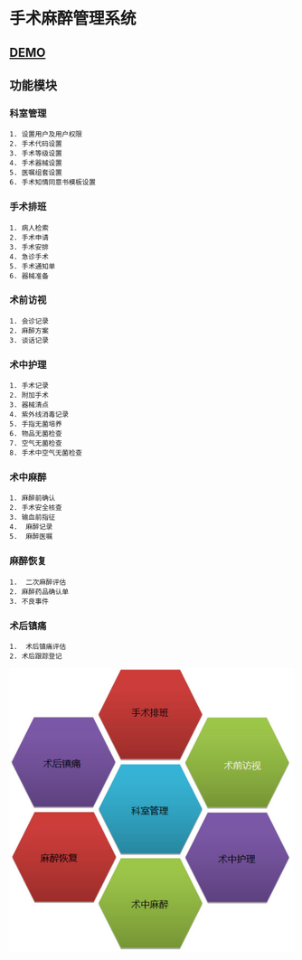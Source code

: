 # 手术麻醉管理系统
## [DEMO](https://cloveropen.app-hos.com:9089)
## 功能模块
### 科室管理
    1. 设置用户及用户权限
    2. 手术代码设置
    3. 手术等级设置
    4. 手术器械设置
    5. 医嘱组套设置
    6. 手术知情同意书模板设置
### 手术排班
    1. 病人检索
    2. 手术申请
    3. 手术安排
    4. 急诊手术
    5. 手术通知单
    6. 器械准备
### 术前访视
    1. 会诊记录
    2. 麻醉方案
    3. 谈话记录
### 术中护理
    1. 手术记录
    2. 附加手术
    3. 器械清点
    4. 紫外线消毒记录
    5. 手指无菌培养
    6. 物品无菌检查
    7. 空气无菌检查
    8. 手术中空气无菌检查
### 术中麻醉
    1. 麻醉前确认
    2. 手术安全核查
    3. 输血前指征
    4.  麻醉记录
    5.  麻醉医嘱
### 麻醉恢复    
    1.  二次麻醉评估
    2. 麻醉药品确认单
    3. 不良事件  
### 术后镇痛
    1.  术后镇痛评估
    2. 术后跟踪登记
![avatar](op.jpg)